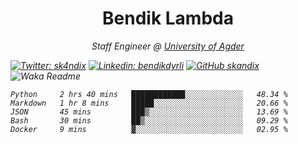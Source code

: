 <h1 align="center"> Bendik Lambda </h1>
<p align="center"><em>Staff Engineer @ <a href="http://www.uia.no">University of Agder</a></p>



[![Twitter: sk4ndix](https://img.shields.io/twitter/follow/sk4ndix?style=social)](https://twitter.com/sk4ndix)
[![Linkedin: bendikdyrli](https://img.shields.io/badge/-bendikdyrli-blue?style=flat-square&logo=Linkedin&logoColor=white&link=https://www.linkedin.com/in/bendikdyrli/)](https://www.linkedin.com/in/bendikdyrli/)
[![GitHub skandix](https://img.shields.io/github/followers/skandix?label=follow&style=social)](https://github.com/skandix)
![Waka Readme](https://github.com/skandix/skandix/workflows/Waka%20Readme/badge.svg)


<!--START_SECTION:waka-->
```text
Python     2 hrs 40 mins   ████████████░░░░░░░░░░░░░   48.34 % 
Markdown   1 hr 8 mins     █████░░░░░░░░░░░░░░░░░░░░   20.66 % 
JSON       45 mins         ███▒░░░░░░░░░░░░░░░░░░░░░   13.69 % 
Bash       30 mins         ██▒░░░░░░░░░░░░░░░░░░░░░░   09.29 % 
Docker     9 mins          ▓░░░░░░░░░░░░░░░░░░░░░░░░   02.95 % 
```
<!--END_SECTION:waka-->
